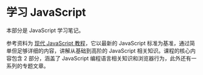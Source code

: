 # 学习 JavaScript

本部分是 JavaScript 学习笔记。

参考资料为 [现代 JavaScript 教程](https://zh.javascript.info/)，它以最新的 JavaScript 标准为基准，通过简单但足够详细的内容，讲解从基础到高阶的 JavaScript 相关知识。课程的核心内容包含 2 部分，涵盖了 JavaScript 编程语言相关知识和浏览器行为，此外还有一系列的专题文章。
